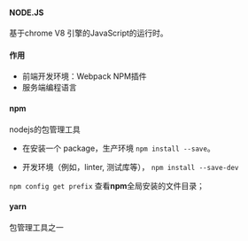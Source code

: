 #### NODE.JS

基于chrome V8 引擎的JavaScript的运行时。

#### 作用

* 前端开发环境：Webpack NPM插件
* 服务端编程语言

#### npm

nodejs的包管理工具

* 在安装一个 package，生产环境  `npm install --save`。

* 开发环境（例如，linter, 测试库等）， `npm install --save-dev`

`npm config get prefix`   查看**npm**全局安装的文件目录；

#### yarn 

包管理工具之一



